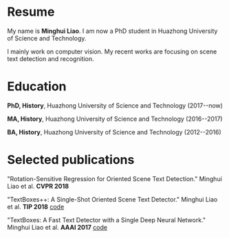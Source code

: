# Resume
My name is **Minghui Liao**. I am now a PhD student in Huazhong University of Science and Technology. 

I mainly work on computer vision. My recent works are focusing on scene text detection and recognition.

# Education

**PhD, History**, Huazhong University of Science and Technology (2017--now)    

**MA, History**, Huazhong University of Science and Technology (2016--2017)    

**BA, History**, Huazhong University of Science and Technology (2012--2016)

# Selected publications

"Rotation-Sensitive Regression for Oriented Scene Text Detection." Minghui Liao et al. **CVPR 2018** 

"TextBoxes++: A Single-Shot Oriented Scene Text Detector." Minghui Liao et al. **TIP 2018** [code](https://github.com/MhLiao/TextBoxes_plusplus)

"TextBoxes: A Fast Text Detector with a Single Deep Neural Network." Minghui Liao et al. **AAAI 2017** [code](https://github.com/MhLiao/TextBoxes)
